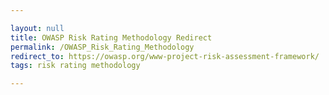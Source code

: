 ```yaml
---

layout: null
title: OWASP Risk Rating Methodology Redirect
permalink: /OWASP_Risk_Rating_Methodology
redirect_to: https://owasp.org/www-project-risk-assessment-framework/
tags: risk rating methodology

---
```


